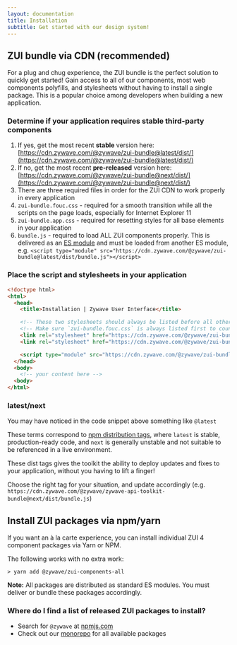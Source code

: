 ```yaml
---
layout: documentation
title: Installation
subtitle: Get started with our design system!
---
```


## ZUI bundle via CDN (recommended)

For a plug and chug experience, the ZUI bundle is the perfect solution to quickly get started! Gain access to all of our components, most web components polyfills, and stylesheets without having to install a single package. This is a popular choice among developers when building a new application.

### Determine if your application requires stable third-party components

1. If yes, get the most recent **stable** version here: [https://cdn.zywave.com/@zywave/zui-bundle@latest/dist/](https://cdn.zywave.com/@zywave/zui-bundle@latest/dist/)
1. If no, get the most recent **pre-released** version here: [https://cdn.zywave.com/@zywave/zui-bundle@next/dist/](https://cdn.zywave.com/@zywave/zui-bundle@next/dist/)
1. There are three required files in order for the ZUI CDN to work properly in every application
1. `zui-bundle.fouc.css` - required for a smooth transition while all the scripts on the page loads, especially for Internet Explorer 11
1. `zui-bundle.app.css` - required for resetting styles for all base elements in your application
1. `bundle.js` - required to load ALL ZUI components properly. This is delivered as an [ES module](https://developer.mozilla.org/en-US/docs/Web/JavaScript/Guide/Modules) and must be loaded from another ES module, e.g. `<script type="module" src="https://cdn.zywave.com/@zywave/zui-bundle@latest/dist/bundle.js"></script>`

### Place the script and stylesheets in your application

```html
<!doctype html>
<html>
  <head>
    <title>Installation | Zywave User Interface</title>

    <!-- These two stylesheets should always be listed before all other application styles -->
    <!-- Make sure `zui-bundle.fouc.css` is always listed first to counter FOUC -->
    <link rel="stylesheet" href="https://cdn.zywave.com/@zywave/zui-bundle@latest/dist/css/zui-bundle.fouc.css" />
    <link rel="stylesheet" href="https://cdn.zywave.com/@zywave/zui-bundle@latest/dist/css/zui-bundle.app.css" />

    <script type="module" src="https://cdn.zywave.com/@zywave/zui-bundle@latest/dist/bundle.js"></script>
  </head>
  <body>
    <!-- your content here -->
  <body>
</html>
```

<docs-spacer size="small"></docs-spacer>

### latest/next

You may have noticed in the code snippet above something like `@latest`

These terms correspond to [npm distribution tags](https://docs.npmjs.com/cli/v7/commands/npm-dist-tag), where `latest` is stable, production-ready code, and `next` is generally unstable and not suitable to be referenced in a live environment.

These dist tags gives the toolkit the ability to deploy updates and fixes to your application, without you having to lift a finger!

Choose the right tag for your situation, and update accordingly (e.g. `https://cdn.zywave.com/@zywave/zywave-api-toolkit-bundle@next/dist/bundle.js`)

## Install ZUI packages via npm/yarn

If you want an à la carte experience, you can install individual ZUI 4 component packages via Yarn or NPM.

The following works with no extra work:
```shell
> yarn add @zywave/zui-components-all
```

**Note:** All packages are distributed as standard ES modules. You must deliver or bundle these packages accordingly.

### Where do I find a list of released ZUI packages to install?

- Search for `@zywave` at [npmjs.com](https://www.npmjs.com/search?q=%40zywave)
- Check out our [monorepo](https://gitlab.zywave.com/devkit/zui/zui) for all available packages